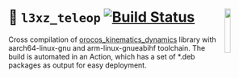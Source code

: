 <a href="https://107-systems.org/"><img align="right" src="https://raw.githubusercontent.com/107-systems/.github/main/logo/107-systems.png" width="15%"></a>
:floppy_disk: `l3xz_teleop`
[![Build Status](https://github.com/107-systems/orocos-kdl-debian/actions/workflows/debpkg.yml/badge.svg)](https://github.com/107-systems/orocos-kdl-debian/actions/workflows/debpkg.yml)
===========================
Cross compilation of [orocos_kinematics_dynamics](https://github.com/orocos/orocos_kinematics_dynamics) library with aarch64-linux-gnu and arm-linux-gnueabihf toolchain.
The build is automated in an Action, which has a set of *.deb packages as output for easy deployment.
